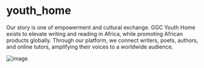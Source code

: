 # youth_home
Our story is one of empowerment and cultural exchange. GGC Youth Home exists to elevate writing and reading in Africa, while promoting African products globally. Through our platform, we connect writers, poets, authors, and online tutors, amplifying their voices to a worldwide audience.

![image](https://github.com/lscblack/lscblack/assets/141139366/c7a7a997-e5da-415f-b832-b5311a3f3924)
